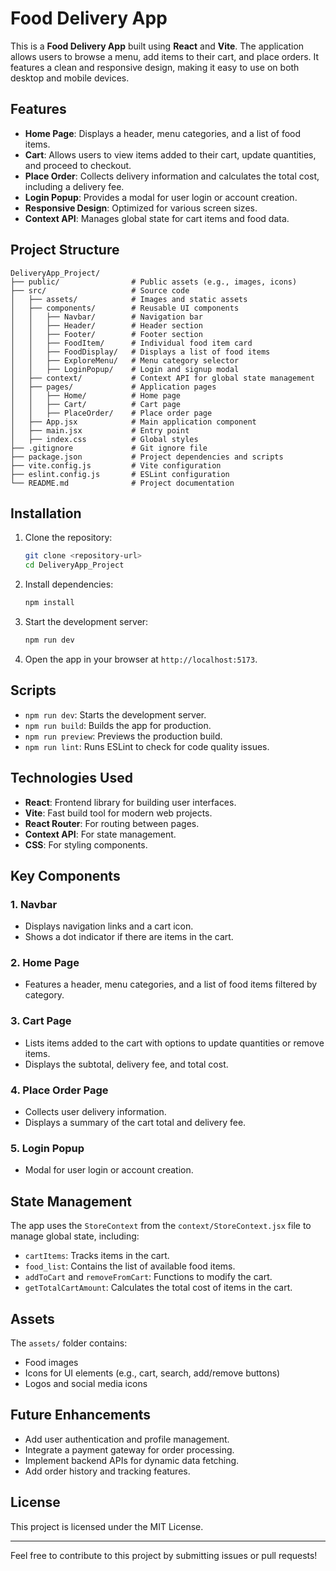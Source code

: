 # Food Delivery App

This is a **Food Delivery App** built using **React** and **Vite**. The application allows users to browse a menu, add items to their cart, and place orders. It features a clean and responsive design, making it easy to use on both desktop and mobile devices.

## Features

- **Home Page**: Displays a header, menu categories, and a list of food items.
- **Cart**: Allows users to view items added to their cart, update quantities, and proceed to checkout.
- **Place Order**: Collects delivery information and calculates the total cost, including a delivery fee.
- **Login Popup**: Provides a modal for user login or account creation.
- **Responsive Design**: Optimized for various screen sizes.
- **Context API**: Manages global state for cart items and food data.

## Project Structure

```
DeliveryApp_Project/
├── public/                # Public assets (e.g., images, icons)
├── src/                   # Source code
│   ├── assets/            # Images and static assets
│   ├── components/        # Reusable UI components
│   │   ├── Navbar/        # Navigation bar
│   │   ├── Header/        # Header section
│   │   ├── Footer/        # Footer section
│   │   ├── FoodItem/      # Individual food item card
│   │   ├── FoodDisplay/   # Displays a list of food items
│   │   ├── ExploreMenu/   # Menu category selector
│   │   ├── LoginPopup/    # Login and signup modal
│   ├── context/           # Context API for global state management
│   ├── pages/             # Application pages
│   │   ├── Home/          # Home page
│   │   ├── Cart/          # Cart page
│   │   ├── PlaceOrder/    # Place order page
│   ├── App.jsx            # Main application component
│   ├── main.jsx           # Entry point
│   ├── index.css          # Global styles
├── .gitignore             # Git ignore file
├── package.json           # Project dependencies and scripts
├── vite.config.js         # Vite configuration
├── eslint.config.js       # ESLint configuration
└── README.md              # Project documentation
```

## Installation

1. Clone the repository:
   ```bash
   git clone <repository-url>
   cd DeliveryApp_Project
   ```

2. Install dependencies:
   ```bash
   npm install
   ```

3. Start the development server:
   ```bash
   npm run dev
   ```

4. Open the app in your browser at `http://localhost:5173`.

## Scripts

- `npm run dev`: Starts the development server.
- `npm run build`: Builds the app for production.
- `npm run preview`: Previews the production build.
- `npm run lint`: Runs ESLint to check for code quality issues.

## Technologies Used

- **React**: Frontend library for building user interfaces.
- **Vite**: Fast build tool for modern web projects.
- **React Router**: For routing between pages.
- **Context API**: For state management.
- **CSS**: For styling components.

## Key Components

### 1. Navbar
- Displays navigation links and a cart icon.
- Shows a dot indicator if there are items in the cart.

### 2. Home Page
- Features a header, menu categories, and a list of food items filtered by category.

### 3. Cart Page
- Lists items added to the cart with options to update quantities or remove items.
- Displays the subtotal, delivery fee, and total cost.

### 4. Place Order Page
- Collects user delivery information.
- Displays a summary of the cart total and delivery fee.

### 5. Login Popup
- Modal for user login or account creation.

## State Management

The app uses the `StoreContext` from the `context/StoreContext.jsx` file to manage global state, including:
- `cartItems`: Tracks items in the cart.
- `food_list`: Contains the list of available food items.
- `addToCart` and `removeFromCart`: Functions to modify the cart.
- `getTotalCartAmount`: Calculates the total cost of items in the cart.

## Assets

The `assets/` folder contains:
- Food images
- Icons for UI elements (e.g., cart, search, add/remove buttons)
- Logos and social media icons

## Future Enhancements

- Add user authentication and profile management.
- Integrate a payment gateway for order processing.
- Implement backend APIs for dynamic data fetching.
- Add order history and tracking features.

## License

This project is licensed under the MIT License.

---

Feel free to contribute to this project by submitting issues or pull requests!